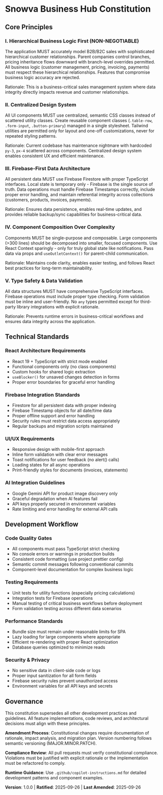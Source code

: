<!-- 
Sync Impact Report:
Version change: Initial → 1.0.0
Modified principles: N/A (Initial creation)
Added sections: All core principles, Technical Standards, Development Workflow, Governance
Removed sections: N/A
Templates requiring updates:
✅ constitution.md - Initial creation
⚠ .github/copilot-instructions.md - Should align with Centralized Design System principle
⚠ plan-template.md - Constitution Check section references this document
Follow-up TODOs: Review CSS architecture in existing components for centralized design system compliance
-->

# Snowva Business Hub Constitution

## Core Principles

### I. Hierarchical Business Logic First (NON-NEGOTIABLE)
The application MUST accurately model B2B/B2C sales with sophisticated hierarchical customer relationships. Parent companies control branches, pricing inheritance flows downward with branch-level overrides permitted. All business logic (customer management, pricing, invoicing, payments) must respect these hierarchical relationships. Features that compromise business logic accuracy are rejected.

Rationale: This is a business-critical sales management system where data integrity directly impacts revenue and customer relationships.

### II. Centralized Design System
All UI components MUST use centralized, semantic CSS classes instead of scattered utility classes. Create reusable component classes (`.table-row`, `.form-input`, `.button-primary`) managed in a single stylesheet. Tailwind utilities are permitted only for layout and one-off customizations, never for repeated styling patterns.

Rationale: Current codebase has maintenance nightmare with hardcoded `py-3`, `px-4` scattered across components. Centralized design system enables consistent UX and efficient maintenance.

### III. Firebase-First Data Architecture
All persistent data MUST use Firebase Firestore with proper TypeScript interfaces. Local state is temporary only - Firebase is the single source of truth. Data operations must handle Firebase Timestamps correctly, include proper error handling, and maintain referential integrity across collections (customers, products, invoices, payments).

Rationale: Ensures data persistence, enables real-time updates, and provides reliable backup/sync capabilities for business-critical data.

### IV. Component Composition Over Complexity
Components MUST be single-purpose and composable. Large components (>300 lines) should be decomposed into smaller, focused components. Use React Context sparingly - only for truly global state like notifications. Pass data via props and `useOutletContext()` for parent-child communication.

Rationale: Maintains code clarity, enables easier testing, and follows React best practices for long-term maintainability.

### V. Type Safety & Data Validation
All data structures MUST have comprehensive TypeScript interfaces. Firebase operations must include proper type checking. Form validation must be inline and user-friendly. No `any` types permitted except for third-party library integrations with explicit rationale.

Rationale: Prevents runtime errors in business-critical workflows and ensures data integrity across the application.

## Technical Standards

### React Architecture Requirements
- React 19 + TypeScript with strict mode enabled
- Functional components only (no class components)
- Custom hooks for shared logic extraction
- `useBlocker()` for unsaved changes detection in forms
- Proper error boundaries for graceful error handling

### Firebase Integration Standards
- Firestore for all persistent data with proper indexing
- Firebase Timestamp objects for all date/time data
- Proper offline support and error handling
- Security rules must restrict data access appropriately
- Regular backups and migration scripts maintained

### UI/UX Requirements
- Responsive design with mobile-first approach
- Inline form validation with clear error messages
- Toast notifications for user feedback (no alert() calls)
- Loading states for all async operations
- Print-friendly styles for documents (invoices, statements)

### AI Integration Guidelines
- Google Gemini API for product image discovery only
- Graceful degradation when AI features fail
- API keys properly secured in environment variables
- Rate limiting and error handling for external API calls

## Development Workflow

### Code Quality Gates
- All components must pass TypeScript strict checking
- No console errors or warnings in production builds
- Consistent code formatting (use project prettier config)
- Semantic commit messages following conventional commits
- Component-level documentation for complex business logic

### Testing Requirements
- Unit tests for utility functions (especially pricing calculations)
- Integration tests for Firebase operations
- Manual testing of critical business workflows before deployment
- Form validation testing across different data scenarios

### Performance Standards
- Bundle size must remain under reasonable limits for SPA
- Lazy loading for large components where appropriate
- Efficient re-rendering with proper React optimization
- Database queries optimized to minimize reads

### Security & Privacy
- No sensitive data in client-side code or logs
- Proper input sanitization for all form fields  
- Firebase security rules prevent unauthorized access
- Environment variables for all API keys and secrets

## Governance

This constitution supersedes all other development practices and guidelines. All feature implementations, code reviews, and architectural decisions must align with these principles.

**Amendment Process**: Constitutional changes require documentation of rationale, impact analysis, and migration plan. Version numbering follows semantic versioning (MAJOR.MINOR.PATCH).

**Compliance Review**: All pull requests must verify constitutional compliance. Violations must be justified with explicit rationale or the implementation must be refactored to comply.

**Runtime Guidance**: Use `.github/copilot-instructions.md` for detailed development patterns and component examples.

**Version**: 1.0.0 | **Ratified**: 2025-09-26 | **Last Amended**: 2025-09-26